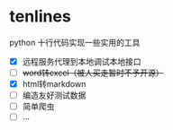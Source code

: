 # tenlines
python 十行代码实现一些实用的工具

- [x] 远程服务代理到本地调试本地接口
- [ ] ~~word转excel（被人买走暂时不予开源）~~
- [x] html转markdown
- [ ] 编造友好测试数据
- [ ] 简单爬虫
- [ ] ...
